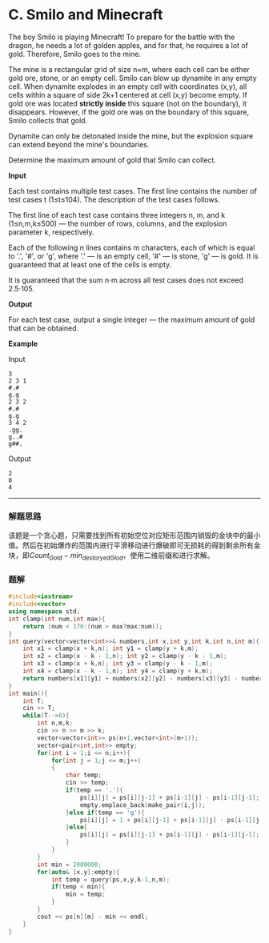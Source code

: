 # C. Smilo and Minecraft

The boy Smilo is playing Minecraft! To prepare for the battle with the dragon, he needs a lot of golden apples, and for that, he requires a lot of gold. Therefore, Smilo goes to the mine.

The mine is a rectangular grid of size n×m, where each cell can be either gold ore, stone, or an empty cell. Smilo can blow up dynamite in any empty cell. When dynamite explodes in an empty cell with coordinates (x,y), all cells within a square of side 2k+1 centered at cell (x,y) become empty. If gold ore was located **strictly inside** this square (not on the boundary), it disappears. However, if the gold ore was on the boundary of this square, Smilo collects that gold.

Dynamite can only be detonated inside the mine, but the explosion square can extend beyond the mine's boundaries.

Determine the maximum amount of gold that Smilo can collect.

**Input**

Each test contains multiple test cases. The first line contains the number of test cases t (1≤t≤104). The description of the test cases follows.

The first line of each test case contains three integers n, m, and k (1≤n,m,k≤500) — the number of rows, columns, and the explosion parameter k, respectively.

Each of the following n lines contains m characters, each of which is equal to '.', '#', or 'g', where '.' — is an empty cell, '#' — is stone, 'g' — is gold. It is guaranteed that at least one of the cells is empty.

It is guaranteed that the sum n⋅m across all test cases does not exceed 2.5⋅105.

**Output**

For each test case, output a single integer — the maximum amount of gold that can be obtained.

**Example**

Input

```
3
2 3 1
#.#
g.g
2 3 2
#.#
g.g
3 4 2
.gg.
g..#
g##.
```

Output

```
2
0
4
```

-----

### 解题思路
​	该题是一个贪心题，只需要找到所有初始空位对应矩形范围内销毁的金块中的最小值。然后在初始爆炸的范围内进行平滑移动进行爆破即可无损耗的得到剩余所有金块，即$Count_{Gold} - min_{destoryedGlod}$，使用二维前缀和进行求解。

### 题解
```c++
#include<iostream>
#include<vector>
using namespace std;
int clamp(int num,int max){
	return (num < 1?0:(num > max?max:num));
}
int query(vector<vector<int>>& numbers,int x,int y,int k,int n,int m){
	int x1 = clamp(x + k,n); int y1 = clamp(y + k,m);
	int x2 = clamp(x - k - 1,n); int y2 = clamp(y - k - 1,m);
	int x3 = clamp(x + k,n); int y3 = clamp(y - k - 1,m);
	int x4 = clamp(x - k - 1,n); int y4 = clamp(y + k,m);
	return numbers[x1][y1] + numbers[x2][y2] - numbers[x3][y3] - numbers[x4][y4];
}
int main(){
	int T;
	cin >> T;
	while(T-->0){
		int n,m,k;
		cin >> n >> m >> k;
		vector<vector<int>> ps(n+1,vector<int>(m+1));
		vector<pair<int,int>> empty;
		for(int i = 1;i <= n;i++){
			for(int j = 1;j <= m;j++)
			{
				char temp;
				cin >> temp;
				if(temp == '.'){
					ps[i][j] = ps[i][j-1] + ps[i-1][j] - ps[i-1][j-1]; 
					empty.emplace_back(make_pair(i,j));
				}else if(temp == 'g'){
					ps[i][j] = 1 + ps[i][j-1] + ps[i-1][j] - ps[i-1][j-1];
				}else{
					ps[i][j] = ps[i][j-1] + ps[i-1][j] - ps[i-1][j-1]; 
				}
			}	
		}
		int min = 2000000;
		for(auto& [x,y]:empty){
			int temp = query(ps,x,y,k-1,n,m);
			if(temp < min){
				min = temp;
			}
		}
		cout << ps[n][m] - min << endl;
	}
}
```

